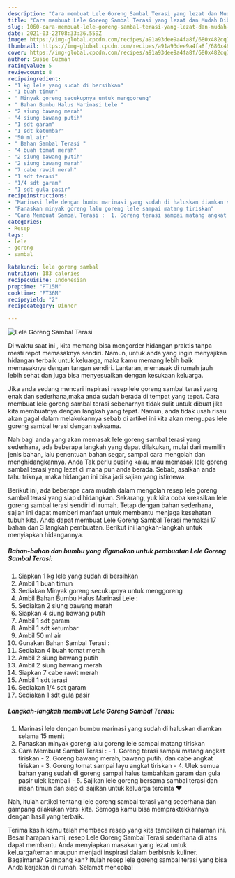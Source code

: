 ```yaml
---
description: "Cara membuat Lele Goreng Sambal Terasi yang lezat dan Mudah Dibuat"
title: "Cara membuat Lele Goreng Sambal Terasi yang lezat dan Mudah Dibuat"
slug: 1060-cara-membuat-lele-goreng-sambal-terasi-yang-lezat-dan-mudah-dibuat
date: 2021-03-22T08:33:36.559Z
image: https://img-global.cpcdn.com/recipes/a91a93dee9a4fa8f/680x482cq70/lele-goreng-sambal-terasi-foto-resep-utama.jpg
thumbnail: https://img-global.cpcdn.com/recipes/a91a93dee9a4fa8f/680x482cq70/lele-goreng-sambal-terasi-foto-resep-utama.jpg
cover: https://img-global.cpcdn.com/recipes/a91a93dee9a4fa8f/680x482cq70/lele-goreng-sambal-terasi-foto-resep-utama.jpg
author: Susie Guzman
ratingvalue: 5
reviewcount: 8
recipeingredient:
- "1 kg lele yang sudah di bersihkan"
- "1 buah timun"
- " Minyak goreng secukupnya untuk menggoreng"
- " Bahan Bumbu Halus Marinasi Lele "
- "2 siung bawang merah"
- "4 siung bawang putih"
- "1 sdt garam"
- "1 sdt ketumbar"
- "50 ml air"
- " Bahan Sambal Terasi "
- "4 buah tomat merah"
- "2 siung bawang putih"
- "2 siung bawang merah"
- "7 cabe rawit merah"
- "1 sdt terasi"
- "1/4 sdt garam"
- "1 sdt gula pasir"
recipeinstructions:
- "Marinasi lele dengan bumbu marinasi yang sudah di haluskan diamkan selama 15 menit"
- "Panaskan minyak goreng lalu goreng lele sampai matang tiriskan"
- "Cara Membuat Sambal Terasi :  1. Goreng terasi sampai matang angkat tiriskan 2. Goreng bawang merah, bawang putih, dan cabe angkat tiriskan 3. Goreng tomat sampai layu angkat tiriskan 4. Ulek semua bahan yang sudah di goreng sampai halus tambahkan garam dan gula pasir ulek kembali 5. Sajikan lele goreng bersama sambal terasi dan irisan timun dan siap di sajikan untuk keluarga tercinta ❤"
categories:
- Resep
tags:
- lele
- goreng
- sambal

katakunci: lele goreng sambal 
nutrition: 183 calories
recipecuisine: Indonesian
preptime: "PT15M"
cooktime: "PT36M"
recipeyield: "2"
recipecategory: Dinner

---
```



![Lele Goreng Sambal Terasi](https://img-global.cpcdn.com/recipes/a91a93dee9a4fa8f/680x482cq70/lele-goreng-sambal-terasi-foto-resep-utama.jpg)

Di waktu  saat ini , kita memang bisa mengorder hidangan praktis tanpa mesti repot memasaknya sendiri. Namun, untuk anda yang ingin menyajikan hidangan terbaik untuk keluarga, maka kamu memang lebih baik memasaknya dengan tangan sendiri. Lantaran, memasak di rumah jauh lebih sehat dan juga bisa menyesuaikan dengan kesukaan keluarga.

Jika anda sedang mencari inspirasi resep lele goreng sambal terasi yang enak dan sederhana,maka anda sudah berada di tempat yang tepat. Cara membuat lele goreng sambal terasi  sebenarnya tidak sulit untuk dibuat jika kita membuatnya dengan langkah yang tepat. Namun, anda tidak usah risau akan gagal dalam melakukannya 
sebab di artikel ini kita akan mengupas lele goreng sambal terasi dengan seksama.  



Nah bagi anda yang akan memasak lele goreng sambal terasi yang sederhana, ada beberapa langkah yang dapat dilakukan, mulai dari memilih jenis bahan, lalu penentuan bahan segar, sampai cara mengolah dan menghidangkannya. Anda Tak perlu pusing kalau mau memasak lele goreng sambal terasi yang lezat di mana pun anda berada. Sebab, asalkan anda  tahu triknya, maka hidangan ini bisa jadi sajian yang istimewa.

Berikut ini, ada beberapa cara mudah dalam mengolah resep lele goreng sambal terasi yang siap dihidangkan. Sekarang, yuk kita coba kreasikan lele goreng sambal terasi sendiri di rumah. Tetap dengan bahan sederhana, sajian ini dapat memberi manfaat untuk membantu menjaga kesehatan tubuh kita. Anda dapat membuat Lele Goreng Sambal Terasi memakai 17 bahan dan 3 langkah pembuatan. Berikut ini langkah-langkah untuk menyiapkan hidangannya.

<!--inarticleads1-->

##### Bahan-bahan dan bumbu yang digunakan untuk pembuatan Lele Goreng Sambal Terasi:

1. Siapkan 1 kg lele yang sudah di bersihkan
1. Ambil 1 buah timun
1. Sediakan  Minyak goreng secukupnya untuk menggoreng
1. Ambil  Bahan Bumbu Halus Marinasi Lele :
1. Sediakan 2 siung bawang merah
1. Siapkan 4 siung bawang putih
1. Ambil 1 sdt garam
1. Ambil 1 sdt ketumbar
1. Ambil 50 ml air
1. Gunakan  Bahan Sambal Terasi :
1. Sediakan 4 buah tomat merah
1. Ambil 2 siung bawang putih
1. Ambil 2 siung bawang merah
1. Siapkan 7 cabe rawit merah
1. Ambil 1 sdt terasi
1. Sediakan 1/4 sdt garam
1. Sediakan 1 sdt gula pasir




<!--inarticleads2-->

##### Langkah-langkah membuat Lele Goreng Sambal Terasi:

1. Marinasi lele dengan bumbu marinasi yang sudah di haluskan diamkan selama 15 menit
1. Panaskan minyak goreng lalu goreng lele sampai matang tiriskan
1. Cara Membuat Sambal Terasi :  - 1. Goreng terasi sampai matang angkat tiriskan - 2. Goreng bawang merah, bawang putih, dan cabe angkat tiriskan - 3. Goreng tomat sampai layu angkat tiriskan - 4. Ulek semua bahan yang sudah di goreng sampai halus tambahkan garam dan gula pasir ulek kembali - 5. Sajikan lele goreng bersama sambal terasi dan irisan timun dan siap di sajikan untuk keluarga tercinta ❤




Nah, itulah artikel tentang  lele goreng sambal terasi  yang sederhana dan gampang dilakukan versi kita. Semoga kamu bisa mempraktekkannya dengan hasil yang terbaik. 

Terima kasih kamu telah membaca resep yang kita tampilkan di halaman ini. Besar harapan kami, resep  Lele Goreng Sambal Terasi sederhana di atas dapat membantu Anda menyiapkan masakan yang lezat untuk keluarga/teman maupun menjadi inspirasi dalam berbisnis kuliner. Bagaimana? Gampang kan? Itulah resep lele goreng sambal terasi yang bisa Anda kerjakan di rumah. Selamat mencoba!

